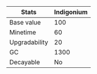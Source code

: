 | Stats          | Indigonium       |
|----------------|----------------|
| Base value     | 100              |
| Minetime       | 60              |
| Upgradability  | 20              |
| GC             | 1300           |
| Decayable      | No           |